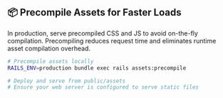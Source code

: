 ## 📦 Precompile Assets for Faster Loads
In production, serve precompiled CSS and JS to avoid on-the-fly compilation. Precompiling reduces request time and eliminates runtime asset compilation overhead.

```bash
# Precompile assets locally
RAILS_ENV=production bundle exec rails assets:precompile

# Deploy and serve from public/assets
# Ensure your web server is configured to serve static files
```